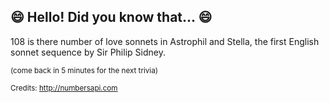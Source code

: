 ## 😄 Hello! Did you know that... 😄
108 is there number of love sonnets in Astrophil and Stella, the first English sonnet sequence by Sir Philip Sidney.

<sup>(come back in 5 minutes for the next trivia)</sup>


<sup>Credits: http://numbersapi.com</sup>

